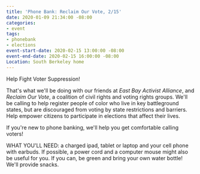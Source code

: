 ```yaml
---
title: 'Phone Bank: Reclaim Our Vote, 2/15'
date: 2020-01-09 21:34:00 -08:00
categories:
- event
tags:
- phonebank
- elections
event-start-date: 2020-02-15 13:00:00 -08:00
event-end-date: 2020-02-15 16:00:00 -08:00
Location: South Berkeley home
---
```


Help Fight Voter Suppression!

That's what we'll be doing with our friends at *East Bay Activist Alliance*, and *Reclaim Our Vote*, a coalition of civil rights and voting rights groups. We'll be calling to help register people of color who live in key battleground states, but are discouraged from voting by state restrictions and barriers. Help empower citizens to participate in elections that affect their lives.

If you're new to phone banking, we'll help you get comfortable calling voters!

WHAT YOU'LL NEED: a charged ipad, tablet or laptop and your cell phone with earbuds. If possible, a power cord and a computer mouse might also be useful for you. If you can, be green and bring your own water bottle! We'll provide snacks.